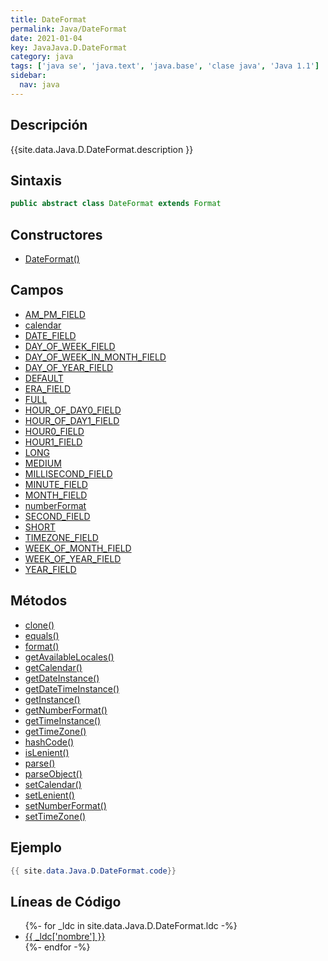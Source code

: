 ```yaml
---
title: DateFormat
permalink: Java/DateFormat
date: 2021-01-04
key: JavaJava.D.DateFormat
category: java
tags: ['java se', 'java.text', 'java.base', 'clase java', 'Java 1.1']
sidebar: 
  nav: java
---
```


## Descripción
{{site.data.Java.D.DateFormat.description }}

## Sintaxis
~~~java
public abstract class DateFormat extends Format
~~~

## Constructores
* [DateFormat()](/Java/DateFormat/DateFormat/)

## Campos
* [AM_PM_FIELD](/Java/DateFormat/AM_PM_FIELD)
* [calendar](/Java/DateFormat/calendar)
* [DATE_FIELD](/Java/DateFormat/DATE_FIELD)
* [DAY_OF_WEEK_FIELD](/Java/DateFormat/DAY_OF_WEEK_FIELD)
* [DAY_OF_WEEK_IN_MONTH_FIELD](/Java/DateFormat/DAY_OF_WEEK_IN_MONTH_FIELD)
* [DAY_OF_YEAR_FIELD](/Java/DateFormat/DAY_OF_YEAR_FIELD)
* [DEFAULT](/Java/DateFormat/DEFAULT)
* [ERA_FIELD](/Java/DateFormat/ERA_FIELD)
* [FULL](/Java/DateFormat/FULL)
* [HOUR_OF_DAY0_FIELD](/Java/DateFormat/HOUR_OF_DAY0_FIELD)
* [HOUR_OF_DAY1_FIELD](/Java/DateFormat/HOUR_OF_DAY1_FIELD)
* [HOUR0_FIELD](/Java/DateFormat/HOUR0_FIELD)
* [HOUR1_FIELD](/Java/DateFormat/HOUR1_FIELD)
* [LONG](/Java/DateFormat/LONG)
* [MEDIUM](/Java/DateFormat/MEDIUM)
* [MILLISECOND_FIELD](/Java/DateFormat/MILLISECOND_FIELD)
* [MINUTE_FIELD](/Java/DateFormat/MINUTE_FIELD)
* [MONTH_FIELD](/Java/DateFormat/MONTH_FIELD)
* [numberFormat](/Java/DateFormat/numberFormat)
* [SECOND_FIELD](/Java/DateFormat/SECOND_FIELD)
* [SHORT](/Java/DateFormat/SHORT)
* [TIMEZONE_FIELD](/Java/DateFormat/TIMEZONE_FIELD)
* [WEEK_OF_MONTH_FIELD](/Java/DateFormat/WEEK_OF_MONTH_FIELD)
* [WEEK_OF_YEAR_FIELD](/Java/DateFormat/WEEK_OF_YEAR_FIELD)
* [YEAR_FIELD](/Java/DateFormat/YEAR_FIELD)

## Métodos
* [clone()](/Java/DateFormat/clone)
* [equals()](/Java/DateFormat/equals)
* [format()](/Java/DateFormat/format)
* [getAvailableLocales()](/Java/DateFormat/getAvailableLocales)
* [getCalendar()](/Java/DateFormat/getCalendar)
* [getDateInstance()](/Java/DateFormat/getDateInstance)
* [getDateTimeInstance()](/Java/DateFormat/getDateTimeInstance)
* [getInstance()](/Java/DateFormat/getInstance)
* [getNumberFormat()](/Java/DateFormat/getNumberFormat)
* [getTimeInstance()](/Java/DateFormat/getTimeInstance)
* [getTimeZone()](/Java/DateFormat/getTimeZone)
* [hashCode()](/Java/DateFormat/hashCode)
* [isLenient()](/Java/DateFormat/isLenient)
* [parse()](/Java/DateFormat/parse)
* [parseObject()](/Java/DateFormat/parseObject)
* [setCalendar()](/Java/DateFormat/setCalendar)
* [setLenient()](/Java/DateFormat/setLenient)
* [setNumberFormat()](/Java/DateFormat/setNumberFormat)
* [setTimeZone()](/Java/DateFormat/setTimeZone)

## Ejemplo
~~~java
{{ site.data.Java.D.DateFormat.code}}
~~~

## Líneas de Código
<ul>
{%- for _ldc in site.data.Java.D.DateFormat.ldc -%}
   <li>
       <a href="{{_ldc['url'] }}">{{ _ldc['nombre'] }}</a>
   </li>
{%- endfor -%}
</ul>
